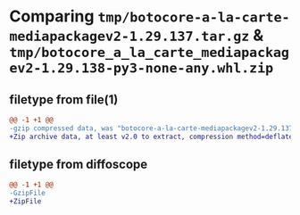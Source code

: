# Comparing `tmp/botocore-a-la-carte-mediapackagev2-1.29.137.tar.gz` & `tmp/botocore_a_la_carte_mediapackagev2-1.29.138-py3-none-any.whl.zip`

## filetype from file(1)

```diff
@@ -1 +1 @@
-gzip compressed data, was "botocore-a-la-carte-mediapackagev2-1.29.137.tar", last modified: Sat May 20 01:15:10 2023, max compression
+Zip archive data, at least v2.0 to extract, compression method=deflate
```

## filetype from diffoscope

```diff
@@ -1 +1 @@
-GzipFile
+ZipFile
```

